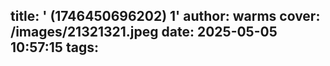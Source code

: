 title: ' (1746450696202) 1'
author: warms
cover: /images/21321321.jpeg
date: 2025-05-05 10:57:15
tags:
---
[](https://)
